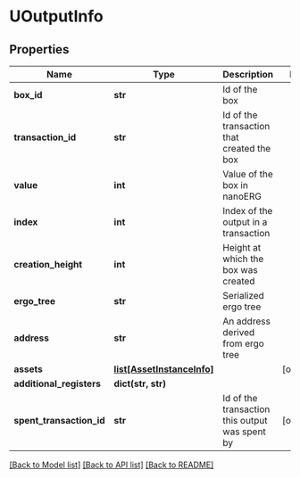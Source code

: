 # UOutputInfo

## Properties
Name | Type | Description | Notes
------------ | ------------- | ------------- | -------------
**box_id** | **str** | Id of the box | 
**transaction_id** | **str** | Id of the transaction that created the box | 
**value** | **int** | Value of the box in nanoERG | 
**index** | **int** | Index of the output in a transaction | 
**creation_height** | **int** | Height at which the box was created | 
**ergo_tree** | **str** | Serialized ergo tree | 
**address** | **str** | An address derived from ergo tree | 
**assets** | [**list[AssetInstanceInfo]**](AssetInstanceInfo.md) |  | [optional] 
**additional_registers** | **dict(str, str)** |  | 
**spent_transaction_id** | **str** | Id of the transaction this output was spent by | [optional] 

[[Back to Model list]](../README.md#documentation-for-models) [[Back to API list]](../README.md#documentation-for-api-endpoints) [[Back to README]](../README.md)

